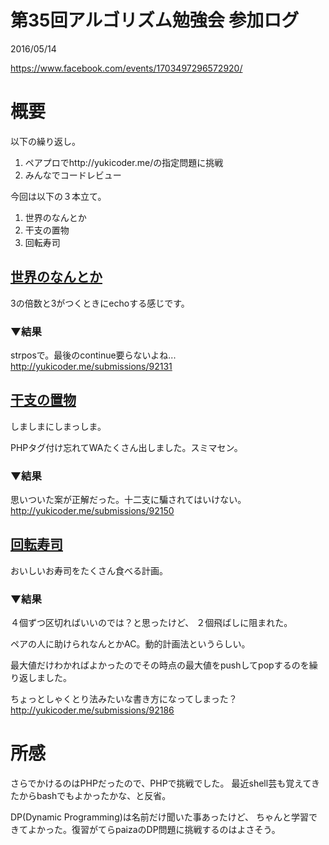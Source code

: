 # 第35回アルゴリズム勉強会 参加ログ
2016/05/14

https://www.facebook.com/events/1703497296572920/

# 概要
以下の繰り返し。
1. ペアプロでhttp://yukicoder.me/の指定問題に挑戦
1. みんなでコードレビュー

今回は以下の３本立て。
1. 世界のなんとか
1. 干支の置物
1. 回転寿司

## [世界のなんとか](http://yukicoder.me/problems/560)
3の倍数と3がつくときにechoする感じです。

### ▼結果
strposで。最後のcontinue要らないよね...
http://yukicoder.me/submissions/92131

## [干支の置物](http://yukicoder.me/problems/924)
しましまにしまっしま。

PHPタグ付け忘れてWAたくさん出しました。スミマセン。

### ▼結果
思いついた案が正解だった。十二支に騙されてはいけない。
http://yukicoder.me/submissions/92150

## [回転寿司](http://yukicoder.me/problems/78)
おいしいお寿司をたくさん食べる計画。

### ▼結果
４個ずつ区切ればいいのでは？と思ったけど、
２個飛ばしに阻まれた。

ペアの人に助けられなんとかAC。動的計画法というらしい。

最大値だけわかればよかったのでその時点の最大値をpushしてpopするのを繰り返しました。

ちょっとしゃくとり法みたいな書き方になってしまった？
http://yukicoder.me/submissions/92186

# 所感
さらでかけるのはPHPだったので、PHPで挑戦でした。
最近shell芸も覚えてきたからbashでもよかったかな、と反省。

DP(Dynamic Programming)は名前だけ聞いた事あったけど、
ちゃんと学習できてよかった。復習がてらpaizaのDP問題に挑戦するのはよさそう。
